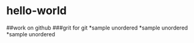 # hello-world
##work on github
###grit for git
*sample unordered 
*sample unordered 
*sample unordered 
